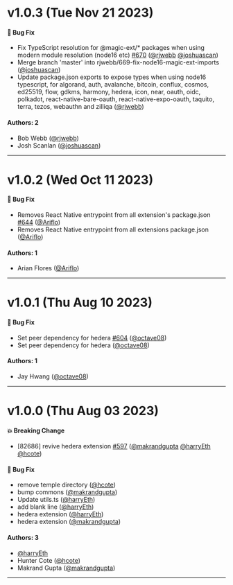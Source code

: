 # v1.0.3 (Tue Nov 21 2023)

#### 🐛 Bug Fix

- Fix TypeScript resolution for @magic-ext/* packages when using modern module resolution (node16 etc) [#670](https://github.com/magiclabs/magic-js/pull/670) ([@rjwebb](https://github.com/rjwebb) [@joshuascan](https://github.com/joshuascan))
- Merge branch 'master' into rjwebb/669-fix-node16-magic-ext-imports ([@joshuascan](https://github.com/joshuascan))
- Update package.json exports to expose types when using node16 typescript, for algorand, auth, avalanche, bitcoin, conflux, cosmos, ed25519, flow, gdkms, harmony, hedera, icon, near, oauth, oidc, polkadot, react-native-bare-oauth, react-native-expo-oauth, taquito, terra, tezos, webauthn and zilliqa ([@rjwebb](https://github.com/rjwebb))

#### Authors: 2

- Bob Webb ([@rjwebb](https://github.com/rjwebb))
- Josh Scanlan ([@joshuascan](https://github.com/joshuascan))

---

# v1.0.2 (Wed Oct 11 2023)

#### 🐛 Bug Fix

- Removes React Native entrypoint from all extension's package.json [#644](https://github.com/magiclabs/magic-js/pull/644) ([@Ariflo](https://github.com/Ariflo))
- Removes React Native entrypoint from all extensions package.json ([@Ariflo](https://github.com/Ariflo))

#### Authors: 1

- Arian Flores ([@Ariflo](https://github.com/Ariflo))

---

# v1.0.1 (Thu Aug 10 2023)

#### 🐛 Bug Fix

- Set peer dependency for hedera [#604](https://github.com/magiclabs/magic-js/pull/604) ([@octave08](https://github.com/octave08))
- Set peer dependency for hedera ([@octave08](https://github.com/octave08))

#### Authors: 1

- Jay Hwang ([@octave08](https://github.com/octave08))

---

# v1.0.0 (Thu Aug 03 2023)

#### 💥 Breaking Change

- [82686] revive hedera extension [#597](https://github.com/magiclabs/magic-js/pull/597) ([@makrandgupta](https://github.com/makrandgupta) [@harryEth](https://github.com/harryEth) [@hcote](https://github.com/hcote))

#### 🐛 Bug Fix

- remove temple directory ([@hcote](https://github.com/hcote))
- bump commons ([@makrandgupta](https://github.com/makrandgupta))
- Update utils.ts ([@harryEth](https://github.com/harryEth))
- add blank line ([@harryEth](https://github.com/harryEth))
- hedera extension ([@harryEth](https://github.com/harryEth))
- hedera extension ([@makrandgupta](https://github.com/makrandgupta))

#### Authors: 3

- [@harryEth](https://github.com/harryEth)
- Hunter Cote ([@hcote](https://github.com/hcote))
- Makrand Gupta ([@makrandgupta](https://github.com/makrandgupta))

---

